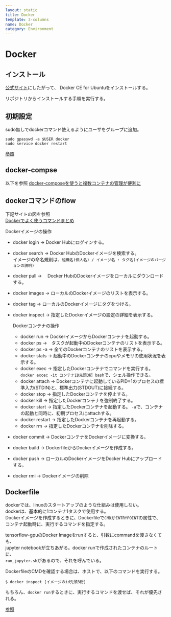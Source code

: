 ```yaml
---
layout: static
title: Docker
template: 3-columns
name: Docker
category: Environment
---
```


# Docker

## インストール

[公式サイト](https://docs.docker.com/install/linux/docker-ce/ubuntu/)にしたがって、
Docker CE for Ubuntuをインストールする。

リポジトリからインストールする手順を実行する。

## 初期設定

sudo無しでdockerコマンド使えるようにユーザをグループに追加。

```
sudo gpasswd -a $USER docker
sudo service docker restart
```
[参照](https://qiita.com/t2kmt/items/b3be56d4df5f80c555af#2-dockerインストール)

## docker-compse

以下を参照
[docker-composeを使うと複数コンテナの管理が便利に](https://qiita.com/y_hokkey/items/d51e69c6ff4015e85fce)

## dockerコマンドのflow

下記サイトの図を参照  
[Dockerでよく使うコマンドまとめ](https://morizyun.github.io/docker/about-docker-command.html)

Dockerイメージの操作
- docker login  -> Docker Hubにログインする。
- docker search  -> Docker HubのDockerイメージを検索する。  
イメージの命名規則は、`組織名(個人名) / イメージ名 : タグ名(イメージのバージョンの説明)`
- docker pull  ->　 Docker HubのDockerイメージをローカルにダウンロードする。
- docker images  -> ローカルのDockerイメージのリストを表示する。
- docker tag  -> ローカルのDockerイメージにタグをつける。
- docker inspect  -> 指定したDockerイメージの設定の詳細を表示する。

  Dockerコンテナの操作
  - docker run -> DockerイメージからDockerコンテナを起動する。
  - docker ps  ->　タスクが起動中のDockerコンテナのリストを表示する。
  - docker ps -a  -> 全てのDockerコンテナのリストを表示する。
  - docker stats  -> 起動中のDockerコンテナのcpuやメモリの使用状況を表示する。
  - docker exec  -> 指定したDockerコンテナでコマンドを実行する。
  `docker excec -it コンテナID先頭3桁 bash`で、シェル操作できる。
  - docker attach  -> Dockerコンテナに起動しているPID=1のプロセスの標準入力(STDIN)と、標準出力(STDOUT)に接続する。
  - docker stop  -> 指定したDockerコンテナを停止する。
  - docker kill  -> 指定したDockerコンテナを強制終了する。
  - docker start  -> 指定したDockerコンテナを起動する。
  `-a`で、コンテナの起動と同時に、初期プロセスにattachする。
  - docker restart  -> 指定したDockerコンテナを再起動する。
  - docker rm  -> 指定したDockerコンテナを削除する。

- docker commit -> DockerコンテナをDockerイメージに変換する。
- docker build -> DockerfileからDockerイメージを作成する。
- docker push -> ローカルのDockerイメージをDocker Hubにアップロードする。
- docker rmi  -> Dockerイメージの削除


## Dockerfile

dockerでは、linuxのスタートアップのような仕組みは使用しない。  
dockerは、基本的に1コンテナ1タスクで使用する。  
Dockerイメージを作成するときに、Dockerfileで`CMD`か`ENTRYPOINT`の属性で、  
コンテナ起動時に、実行するコマンドを指定する。

tensorflow-gpuのDocker Imageをrunすると、引数にcommandを渡さなくても、  
jupyter notebookが立ちあがる。docker runで作成されたコンテナのルートに、  
`run_jupyter.sh`があるので、それを呼んでいる。

DockerfileのCMDを確認する場合は、ホストで、以下のコマンドを実行する。
```
$ docker inspect [イメージのid先頭3桁]
```

もちろん、`docker run`するときに、実行するコマンドを渡せば、それが優先される。

[参照](https://qiita.com/hihihiroro/items/d7ceaadc9340a4dbeb8f)
